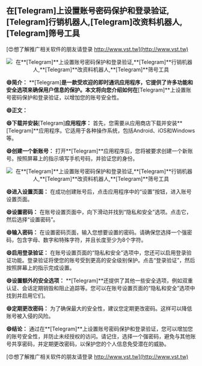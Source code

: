 ## **在**[Telegram]**上设置账号密码保护和登录验证,**[Telegram]**行销机器人,**[Telegram]**改资料机器人,**[Telegram]**筛号工具**

[😍想了解推广相关软件的朋友请登录 http://www.vst.tw](http://www.vst.tw)

 <center><img src="https://vst.tw/MP4/tuiguang/png/5.png" alt="在**[Telegram]**上设置账号密码保护和登录验证,**[Telegram]**行销机器人,**[Telegram]**改资料机器人,**[Telegram]**筛号工具"></center>

**😄简介：**
**[Telegram]**是一款受欢迎的即时通讯应用程序，它提供了许多功能和安全选项来确保用户信息的保护。本文将向您介绍如何在**[Telegram]**上设置账号密码保护和登录验证，以增加您的账号安全性。

**😄正文：**

**😄下载并安装**[Telegram]**应用程序：**
首先，您需要从应用商店下载并安装**[Telegram]**应用程序。它适用于各种操作系统，包括Android、iOS和Windows等。

**😄创建一个新账号：**
打开**[Telegram]**应用程序后，您将被要求创建一个新账号。按照屏幕上的指示填写手机号码，并验证您的身份。

 <center><img src="https://vst.tw/MP4/tuiguang/png/8.png" alt="在**[Telegram]**上设置账号密码保护和登录验证,**[Telegram]**行销机器人,**[Telegram]**改资料机器人,**[Telegram]**筛号工具"></center>

**😄进入设置页面：**
在成功创建账号后，点击应用程序中的“设置”按钮，进入账号设置页面。

**😄设置密码：**
在账号设置页面中，向下滑动并找到“隐私和安全”选项。点击它，然后选择“设置密码”。

**😄输入密码：**
在设置密码页面，输入您想要设置的密码。请确保您选择一个强密码，包含字母、数字和特殊字符，并且长度至少为8个字符。

**😄启用登录验证：**
在账号设置页面的“隐私和安全”选项中，您还可以启用登录验证功能。登录验证将使您的账号受到更高的安全级别保护。点击“登录验证”，然后按照屏幕上的指示完成设置。

**😄设置额外的安全选项：**
**[Telegram]**还提供了其他一些安全选项，例如双重认证、会话定期销毁和阻止追踪等。您可以在账号设置页面的“隐私和安全”选项中找到并启用它们。

**😄定期更改密码：**
为了确保最大的安全性，建议您定期更改密码。这样可以降低账号被入侵的风险。

**😄结论：**
通过在**[Telegram]**上设置账号密码保护和登录验证，您可以增加您的账号安全性，并防止未经授权的访问。请记住，选择一个强密码，避免与其他账号共享密码，并定期更改密码，以保护您的个人信息免受潜在的威胁。

[😍想了解推广相关软件的朋友请登录 http://www.vst.tw](http://www.vst.tw)



